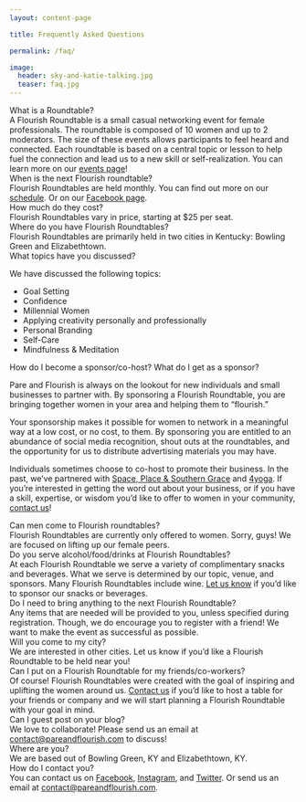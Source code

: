 ```yaml
---
layout: content-page

title: Frequently Asked Questions

permalink: /faq/

image:
  header: sky-and-katie-talking.jpg
  teaser: faq.jpg
---
```


<div class="row">
  <div class="col-sm-12">
    <div class="panel">
      <div class="panelOuter faq"><span>What is a Roundtable?</span></div>
      <div class="panelInner">A Flourish Roundtable is a small casual networking event for female professionals. The roundtable is composed of 10 women and up to 2 moderators. The size of these events allows participants to feel heard and connected. Each roundtable is based on a central topic or lesson to help fuel the connection and lead us to a new skill or self-realization. You can learn more on our <a href="/events/">events page</a>!</div>
    </div>
    <div class="panel">
      <div class="panelOuter faq"><span>When is the next Flourish roundtable?</span></div>
      <div class="panelInner">Flourish Roundtables are held monthly. You can find out more on our <a href="/events/">schedule</a>. Or on our <a href="https://www.facebook.com/pareandflourish/">Facebook page</a>.</div>
    </div>
    <div class="panel">
      <div class="panelOuter faq"><span>How much do they cost?</span></div>
      <div class="panelInner">Flourish Roundtables vary in price, starting at $25 per seat.</div>
    </div>
    <div class="panel">
      <div class="panelOuter faq"><span>Where do you have Flourish Roundtables?</span></div>
      <div class="panelInner">Flourish Roundtables are primarily held in two cities in Kentucky: Bowling Green and     Elizabethtown.</div>
    </div>
    <div class="panel">
      <div class="panelOuter faq"><span>What topics have you discussed?</span></div>
      <div class="panelInner">
        <p>We have discussed the following topics:</p>
        <ul>
          <li>Goal Setting</li>
          <li>Confidence</li>
          <li>Millennial Women</li>
          <li>Applying creativity personally and professionally</li>
          <li>Personal Branding</li>
          <li>Self-Care</li>
          <li>Mindfulness & Meditation</li>
        </ul>
      </div>
    </div>
    <div class="panel">
      <div class="panelOuter faq"><span>How do I become a sponsor/co-host? What do I get as a sponsor?</span></div>
      <div class="panelInner">
        <p>Pare and Flourish is always on the lookout for new individuals and small businesses to partner with. By sponsoring a Flourish Roundtable, you are bringing together women in your area and helping them to “flourish.”</p>
        <p>Your sponsorship makes it possible for women to network in a meaningful way at a low cost, or no cost, to them. By sponsoring you are entitled to an abundance of social media recognition, shout outs at the roundtables, and the opportunity for us to distribute advertising materials you may have.</p>
        <p>Individuals sometimes choose to co-host to promote their business. In the past, we’ve partnered with <a href="https://www.spaceplaceandsoutherngrace.com/">Space, Place & Southern Grace</a> and <a href="https://www.facebook.com/4yogaBG/">4yoga</a>. If you’re interested in getting the word out about your business, or if you have a skill, expertise, or wisdom you’d like to offer to women in your community, <a href="mailto:contact@pareandflourish.com">contact us</a>!</p>
      </div>
    </div>
    <div class="panel">
      <div class="panelOuter faq"><span>Can men come to Flourish roundtables?</span></div>
      <div class="panelInner">Flourish Roundtables are currently only offered to women. Sorry, guys! We are focused on lifting up our female peers.</div>
    </div>
    <div class="panel">
      <div class="panelOuter faq"><span>Do you serve alcohol/food/drinks at Flourish Roundtables?</span></div>
      <div class="panelInner">At each Flourish Roundtable we serve a variety of complimentary snacks and beverages. What we serve is determined by our topic, venue, and sponsors. Many Flourish Roundtables include wine. <a href="mailto:contact@pareandflourish.com">Let us know</a> if you’d like to sponsor our snacks or beverages.</div>
    </div>
    <div class="panel">
      <div class="panelOuter faq"><span>Do I need to bring anything to the next Flourish Roundtable?</span></div>
      <div class="panelInner">Any items that are needed will be provided to you, unless specified during registration. Though, we do encourage you to register with a friend! We want to make the event as successful as possible.</div>
    </div>
    <div class="panel">
      <div class="panelOuter faq"><span>Will you come to my city?</span></div>
      <div class="panelInner">We are interested in other cities. Let us know if you’d like a Flourish Roundtable to be held near you!</div>
    </div>
    <div class="panel">
      <div class="panelOuter faq"><span>Can I put on a Flourish Roundtable for my friends/co-workers?</span></div>
      <div class="panelInner">Of course! Flourish Roundtables were created with the goal of inspiring and uplifting the women around us. <a href="mailto:contact@pareandflourish.com">Contact us</a> if you’d like to host a table for your friends or company and we will start planning a Flourish Roundtable with your goal in mind.</div>
    </div>
    <div class="panel">
      <div class="panelOuter faq"><span>Can I guest post on your blog?</span></div>
      <div class="panelInner">We love to collaborate! Please send us an email at <a href="mailto:contact@pareandflourish.com">contact@pareandflourish.com</a> to discuss!</div>
    </div>
    <div class="panel">
      <div class="panelOuter faq"><span>Where are you?</span></div>
      <div class="panelInner">We are based out of Bowling Green, KY and Elizabethtown, KY.</div>
    </div>
    <div class="panel">
      <div class="panelOuter faq"><span>How do I contact you?</span></div>
      <div class="panelInner">You can contact us on <a href="https://www.facebook.com/pareandflourish/">Facebook</a>, <a href="https://www.instagram.com/pareandflourish/">Instagram</a>, and <a href="https://twitter.com/pareandflourish/">Twitter</a>. Or send us an email at <a href="mailto:contact@pareandflourish.com">contact@pareandflourish.com</a>.</div>
    </div>
  </div>
</div>